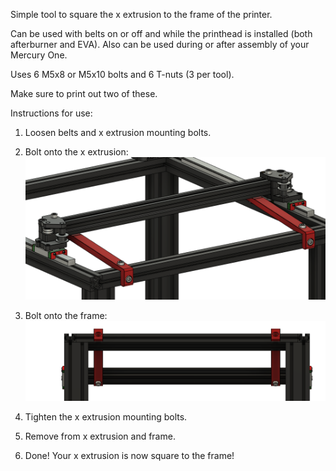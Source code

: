 Simple tool to square the x extrusion to the frame of the printer.

Can be used with belts on or off and while the printhead is installed (both afterburner and EVA). Also can be used during or after assembly of your Mercury One.

Uses 6 M5x8 or M5x10 bolts and 6 T-nuts (3 per tool).

Make sure to print out two of these.

Instructions for use:

1) Loosen belts and x extrusion mounting bolts.

2) Bolt onto the x extrusion:
![image](images/usage1.png)

3) Bolt onto the frame:
![image](images/usage2.png)

4) Tighten the x extrusion mounting bolts.

5) Remove from x extrusion and frame.

6) Done! Your x extrusion is now square to the frame!
